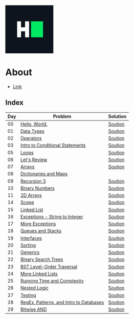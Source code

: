 <img height="150" src="../../img/hackerrank.png">

# About

* [Link](https://www.hackerrank.com/domains/tutorials/30-days-of-code)

## Index

| Day | Problem  | Solution  | 
| --- |  --- | --- |
| 00  | [Hello, World.](https://www.hackerrank.com/challenges/30-hello-world/problem) | [Soution](day_0.c) |
| 01  | [Data Types](https://www.hackerrank.com/challenges/30-data-types/problem)| [Soution](day_1.c) |
| 02  | [Operators](https://www.hackerrank.com/challenges/30-operators/problem) | [Soution](day_2.c) |
| 03  | [Intro to Conditional Statements](https://www.hackerrank.com/challenges/30-conditional-statements/problem)| [Soution](day_3.c) |
| 05  | [Loops](https://www.hackerrank.com/challenges/30-loops/problem)  | [Soution](day_5.c) |
| 06  | [Let's Review](https://www.hackerrank.com/challenges/30-review-loop/problem) | [Soution](day_6.c) |
| 07  | [Arrays](https://www.hackerrank.com/challenges/30-arrays/problem)                                     | [Soution](day_7.c) |
| 08  | [Dictionaries and Maps](https://www.hackerrank.com/challenges/30-dictionaries-and-maps/problem)       |  |
| 09  | [Recursion 3](https://www.hackerrank.com/challenges/30-recursion/problem)                             | [Soution](day_9.c) |
| 10  | [Binary Numbers](https://www.hackerrank.com/challenges/30-binary-numbers/problem) | [Soution](day_10.c)  |
| 11  | [2D Arrays](https://www.hackerrank.com/challenges/30-2d-arrays/problem) | [Soution](day_11.c) |
| 14  | [Scope](https://www.hackerrank.com/challenges/30-scope/problem)| [Soution](day_14.c) |
| 15  | [Linked List](https://www.hackerrank.com/challenges/30-linked-list/problem) | [Soution](day_15.c) |
| 16  | [Exceptions - String to Integer](https://www.hackerrank.com/challenges/30-exceptions-string-to-integer/problem)| [Soution](day_16.c) |                                |
| 17  | [More Exceptions](https://www.hackerrank.com/challenges/30-more-exceptions/problem) | [Soution](day_17.c) |
| 18  | [Queues and Stacks](https://www.hackerrank.com/challenges/30-queues-stacks/problem) | [Soution](day_18.c) |
| 19  | [Interfaces](https://www.hackerrank.com/challenges/30-interfaces/problem) | [Soution](day_19.c) |
| 20  | [Sorting](https://www.hackerrank.com/challenges/30-sorting/problem)  | [Soution](day_20.c) |
| 21  | [Generics](https://www.hackerrank.com/challenges/30-generics/problem)| [Soution](day_21.c) |
| 22  | [Binary Search Trees](https://www.hackerrank.com/challenges/30-binary-search-trees/problem)  | [Soution](day_22.c) |            
| 23  | [BST Level-Order Traversal](https://www.hackerrank.com/challenges/30-binary-trees/problem) | [Soution](day_23.c) |    
| 24  | [More Linked Lists](https://www.hackerrank.com/challenges/30-linked-list-deletion/problem) | [Soution](day_24.c) |     
| 25  | [Running Time and Complexity](https://www.hackerrank.com/challenges/30-running-time-and-complexity/problem)  | [Soution](day_25.c) |     
| 26  |[Nested Logic](https://www.hackerrank.com/challenges/30-nested-logic/problem) | [Soution](day_26.c) |
| 27  | [Testing](https://www.hackerrank.com/challenges/30-testing/problem)| [Soution](day_27.c) |
| 28  | [RegEx, Patterns, and Intro to Databases](https://www.hackerrank.com/challenges/30-regex-patterns/problem) | [Soution](day_28.c) |
| 29  | [Bitwise AND](https://www.hackerrank.com/challenges/30-bitwise-and/problem) | [Soution](day_29.c) |